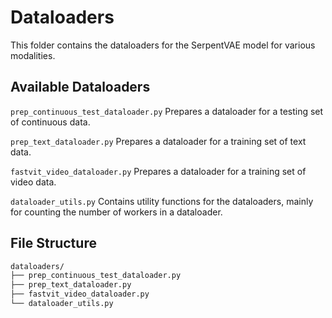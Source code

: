 # Dataloaders 

This folder contains the dataloaders for the SerpentVAE model for various modalities. 

## Available Dataloaders 
`prep_continuous_test_dataloader.py`
Prepares a dataloader for a testing set of continuous data. 

`prep_text_dataloader.py`
Prepares a dataloader for a training set of text data. 

`fastvit_video_dataloader.py`
Prepares a dataloader for a training set of video data. 

`dataloader_utils.py`
Contains utility functions for the dataloaders, mainly for counting the number of workers in a dataloader. 

## File Structure 
```sh
dataloaders/
├── prep_continuous_test_dataloader.py
├── prep_text_dataloader.py
├── fastvit_video_dataloader.py
└── dataloader_utils.py
```
